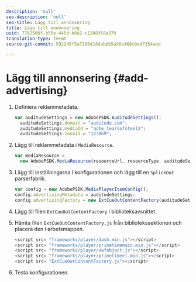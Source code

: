 ```yaml
---
description: 'null'
seo-description: 'null'
seo-title: Lägg till annonsering
title: Lägg till annonsering
uuid: 7762506f-b55e-445d-b8a2-c1208358a370
translation-type: tm+mt
source-git-commit: 592245f5a7186d18dabbb5a98a468cbed7354aed

---
```



# Lägg till annonsering {#add-advertising}

1. Definiera reklammetadata.

   ```js
   var auditudeSettings = new AdobePSDK.AuditudeSettings(); 
     auditudeSettings.domain = "auditude.com"; 
     auditudeSettings.mediaId = "adbe_tearsofsteel2"; 
     auditudeSettings.zoneId = "123869";
   ```

1. Lägg till reklammetadata i `MediaResource`.

   ```js
   var mediaResource =  
     new AdobePSDK.MediaResource(resourceUrl, resourceType, auditudeSettings, false);
   ```

1. Lägg till inställningarna i konfigurationen och lägg till en `SpliceOut` parserfabrik.

   ```js
   var config = new AdobePSDK.MediaPlayerItemConfig(); 
   config.advertisingMetadata = auditudeSettings; 
   config.advertisingFactory = new ExtCueOutContentFactory(auditudeSettings);
   ```

1. Lägg till filen `ExtCueOutContentFactory` i biblioteksavsnittet.
1. Hämta filen `ExtCueOutContentFactory.js` från bibliotekssektionen och placera den i arbetsmappen.

   ```js
   <script src= "frameworks/player/dash.min.js"></script> 
   <script src= "frameworks/player/primetimemain.min.js"></script> 
   <script src= "frameworks/player/swfobject.js"></script> 
   <script src= "frameworks/player/primetimeei.min.js"></script> 
   <script src= "ExtCueOutContentFactory.js"></script>
   ```

1. Testa konfigurationen.
